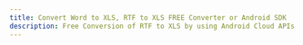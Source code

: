 ---title: Convert Word to XLS, RTF to XLS FREE Converter or Android SDKdescription: Free Conversion of RTF to XLS by using Android Cloud APIs & SDKs. Also Create, Edit & Render Microsoft Word & OpenOffice documents in the Cloud.---